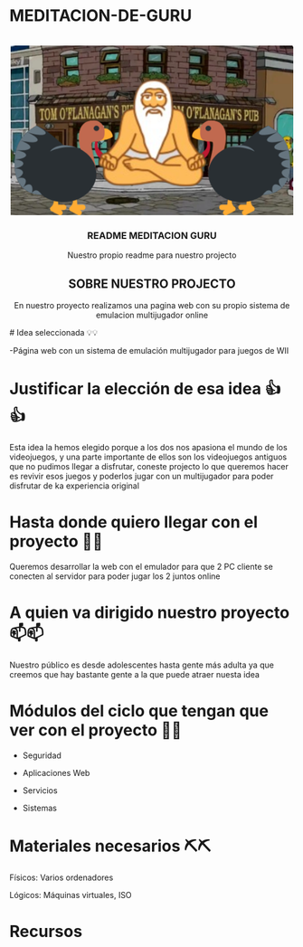 # MEDITACION-DE-GURU
<!-- Improved compatibility of back to top link: See: https://github.com/othneildrew/Best-README-Template/pull/73 -->
<a id="readme-top"></a>
<!--
*** Thanks for checking out the Best-README-Template. If you have a suggestion
*** that would make this better, please fork the repo and create a pull request
*** or simply open an issue with the tag "enhancement".
*** Don't forget to give the project a star!
*** Thanks again! Now go create something AMAZING! :D
-->



<!-- PROJECT SHIELDS -->
<!--
*** I'm using markdown "reference style" links for readability.
*** Reference links are enclosed in brackets [ ] instead of parentheses ( ).
*** See the bottom of this document for the declaration of the reference variables
*** for contributors-url, forks-url, etc. This is an optional, concise syntax you may use.
*** https://www.markdownguide.org/basic-syntax/#reference-style-links
-->




<!-- PROJECT LOGO -->
<br />
<div align="center">
  <a href="https://github.com/S0gt/MEDITACION-DE-GURU/blob/main/logo.png?raw=true">
    <img src="logo.png" alt="Logo" width="500" height="300">
  </a>

  <h3 align="center">README MEDITACION GURU</h3>

  <p align="center">
    Nuestro propio readme para nuestro projecto


<!-- SOBRE NUESTRO PROJECTO -->
## SOBRE NUESTRO PROJECTO


En nuestro proyecto realizamos una pagina web con su propio sistema de emulacion multijugador online

<div align="left">
<div align="left">
# Idea seleccionada 💡💡

-Página web con un sistema de emulación multijugador para juegos de WII 

 

# Justificar la elección de esa idea 👍👍

Esta idea la hemos elegido porque a los dos nos apasiona el mundo de los videojuegos, y una parte importante de ellos son los videojuegos antiguos que no pudimos llegar a disfrutar, coneste projecto lo que queremos hacer es revivir esos juegos y poderlos jugar con un multijugador para poder disfrutar de ka experiencia original

 

# Hasta donde quiero llegar con el proyecto 🏁🏁

Queremos desarrollar la web con el emulador para que 2 PC cliente se conecten al servidor para poder jugar los 2 juntos online 

 

# A quien va dirigido nuestro proyecto 📫📫

Nuestro público es desde adolescentes hasta gente más adulta ya que creemos que hay bastante gente a la que puede atraer nuesta idea 

 

# Módulos del ciclo que tengan que ver con el proyecto 📜📜

- Seguridad  

- Aplicaciones Web 

- Servicios 

- Sistemas 

 

 

# Materiales necesarios ⛏️⛏️

 Físicos: Varios ordenadores 

 Lógicos: Máquinas virtuales, ISO  

 

 

# Recursos 
